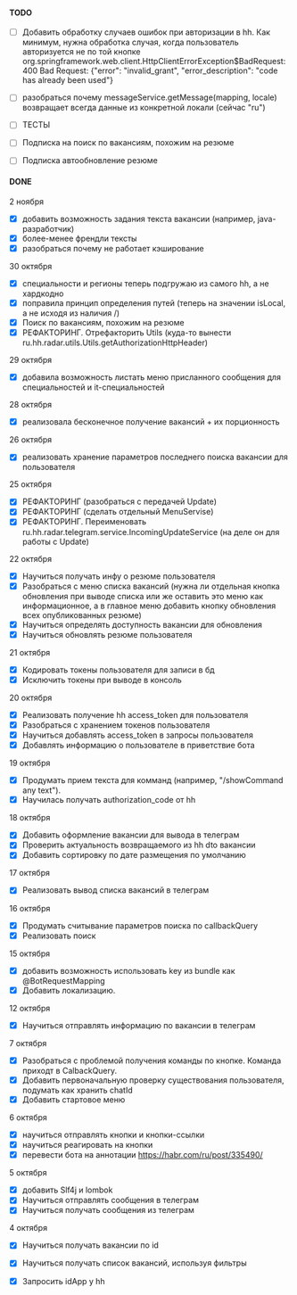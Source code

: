 #### TODO

- [ ] Добавить обработку случаев ошибок при авторизации в hh. Как минимум, нужна обработка случая, когда пользователь авторизуется не по той кнопке org.springframework.web.client.HttpClientErrorException$BadRequest: 400 Bad Request: {"error": "invalid_grant", "error_description": "code has already been used"}
- [ ] разобраться почему messageService.getMessage(mapping, locale) возвращает всегда данные из конкретной локали (сейчас "ru")

- [ ] ТЕСТЫ
- [ ] Подписка на поиск по вакансиям, похожим на резюме
- [ ] Подписка автообновление резюме



#### DONE
2 ноября
- [x] добавить возможность задания текста вакансии (например, java-разработчик)
- [x] более-менее френдли тексты
- [x] разобраться почему не работает кэширование

30 октября
- [x] специальности и регионы теперь подгружаю из самого hh, а не хардкодно
- [x] поправила принцип определения путей (теперь на значении isLocal, а не исходя из наличия /)
- [x] Поиск по вакансиям, похожим на резюме
- [x] РЕФАКТОРИНГ. Отрефакторить Utils (куда-то вынести ru.hh.radar.utils.Utils.getAuthorizationHttpHeader)

29 октября
- [x] добавила возможность листать меню присланного сообщения для специальностей и it-специальностей

28 октября
- [x] реализовала бесконечное получение вакансий + их порционность

26 октября
- [x] реализовать хранение параметров последнего поиска вакансии для пользователя

25 октября
- [x] РЕФАКТОРИНГ (разобраться с передачей Update)
- [x] РЕФАКТОРИНГ (сделать отдельный MenuServise)
- [x] РЕФАКТОРИНГ. Переименовать ru.hh.radar.telegram.service.IncomingUpdateService (на деле он для работы с Update)

22 октября
- [x] Научиться получать инфу о резюме пользователя
- [x] Разобраться с меню списка вакансий (нужна ли отдельная кнопка обновления при выводе списка или же оставить это меню как информационное, а в главное меню добавить кнопку обновления всех опубликованных резюме)
- [x] Научиться определять доступность вакансии для обновления
- [x] Научиться обновлять резюме пользователя

21 октября
- [x] Кодировать токены пользователя для записи в бд
- [x] Исключить токены при выводе в консоль

20 октября
- [x] Реализовать получение hh access_token для пользователя
- [x] Разобраться с хранением токенов пользователя
- [x] Научиться добавлять access_token в запросы пользователя
- [x] Добавлять информацию о пользователе в приветствие бота

19 октября
- [x] Продумать прием текста для комманд (например, "/showCommand any text").
- [x] Научилась получать authorization_code от hh

18 октября
- [x] Добавить оформление вакансии для вывода в телеграм
- [x] Проверить актуальность возвращаемого из hh dto вакансии
- [x] Добавить сортировку по дате размещения по умолчанию

17 октября
- [x] Реализовать вывод списка вакансий в телеграм

16 октября
- [x] Продумать считывание параметров поиска по callbackQuery
- [x] Реализовать поиск

15 октября
- [x] добавить возможность использовать key из bundle как @BotRequestMapping
- [x] Добавить локализацию.

12 октября
- [x] Научиться отправлять информацию по вакансии в телеграм

7 октября
- [x] Разобраться с проблемой получения команды по кнопке. Команда приходт в CalbackQuery.
- [x] Добавить первоначальную проверку существования пользователя, подумать как хранить chatId
- [x] Добавить стартовое меню

6 октября
- [x] научиться отправлять кнопки и кнопки-ссылки
- [x] научиться реагировать на кнопки
- [x] перевести бота на аннотации https://habr.com/ru/post/335490/

5 октября
- [x] добавить Slf4j и lombok
- [x] Научиться отправлять сообщения в телеграм
- [x] Научиться получать сообщения из телеграм

4 октября
- [x] Научиться получать вакансии по id
- [x] Научиться получать список вакансий, используя фильтры
- [x] Запросить idApp у hh


